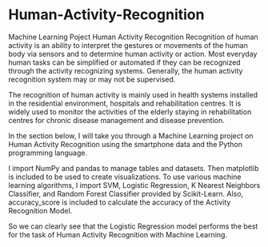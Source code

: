# Human-Activity-Recognition
Machine Learning Poject
Human Activity Recognition
Recognition of human activity is an ability to interpret the gestures or movements of the human body via sensors and to determine human activity or action. Most everyday human tasks can be simplified or automated if they can be recognized through the activity recognizing systems. Generally, the human activity recognition system may or may not be supervised.

The recognition of human activity is mainly used in health systems installed in the residential environment, hospitals and rehabilitation centres. It is widely used to monitor the activities of the elderly staying in rehabilitation centres for chronic disease management and disease prevention.

In the section below, I will take you through a Machine Learning project on Human Activity Recognition using the smartphone data and the Python programming language.

I import NumPy and pandas to manage tables and datasets. Then matplotlib is included to be used to create visualizations. To use various machine learning algorithms, I import SVM, Logistic Regression, K Nearest Neighbors Classifier, and Random Forest Classifier provided by Scikit-Learn. Also, accuracy_score is included to calculate the accuracy of the Activity Recognition Model.

So we can clearly see that the Logistic Regression model performs the best for the task of Human Activity Recognition with Machine Learning.
